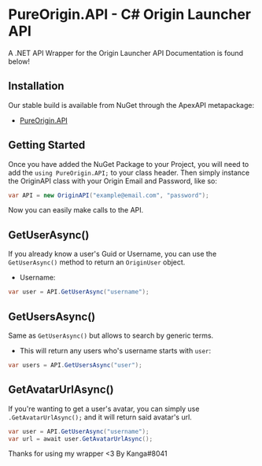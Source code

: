 # PureOrigin.API - C# Origin Launcher API
A .NET API Wrapper for the Origin Launcher API
Documentation is found below!

## Installation
Our stable build is available from NuGet through the ApexAPI metapackage:
- [PureOrigin.API](https://www.nuget.org/packages/PureOrigin.API/)

## Getting Started
Once you have added the NuGet Package to your Project, you will need to add the `using PureOrigin.API;` to your class header.
Then simply instance the OriginAPI class with your Origin Email and Password, like so:
```csharp
var API = new OriginAPI("example@email.com", "password");
```
Now you can easily make calls to the API.

## GetUserAsync()
If you already know a user's Guid or Username, you can use the `GetUserAsync()` method to return an `OriginUser` object.
- Username:
```csharp
var user = API.GetUserAsync("username");
```

## GetUsersAsync()
Same as `GetUserAsync()` but allows to search by generic terms.
- This will return any users who's username starts with `user`:
```csharp
var users = API.GetUsersAsync("user");
```
  
## GetAvatarUrlAsync()
If you're wanting to get a user's avatar, you can simply use `.GetAvatarUrlAsync();` and it will return said avatar's url.
```csharp
var user = API.GetUserAsync("username");
var url = await user.GetAvatarUrlAsync();
```

Thanks for using my wrapper <3 By Kanga#8041
